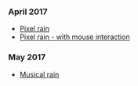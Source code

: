 
### April 2017
- [Pixel rain](adventures/april-2017/adventure-20170429.html)
- [Pixel rain - with mouse interaction](adventures/april-2017/adventure-20170430.html)

### May 2017
- [Musical rain](adventures/may-2017/adventure-20170501.html)
